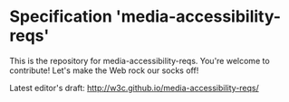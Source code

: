 
# Specification 'media-accessibility-reqs'

This is the repository for media-accessibility-reqs. You're welcome to contribute! Let's make the Web rock our socks
off!

Latest editor's draft: http://w3c.github.io/media-accessibility-reqs/
